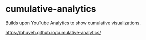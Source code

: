 # cumulative-analytics
Builds upon YouTube Analytics to show cumulative visualizations.

https://bhuveh.github.io/cumulative-analytics/
